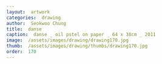 ```yaml
---
layout:  artwork
categories:  drawing
author:  Seokwoo Chung
title:  danse
caption:  danse _ oil pstel on paper _ 64 x 38cm _ 2011
image:  /assets/images/drawing/drawing170.jpg
thumb:  /assets/images/drawing/thumbs/drawing170.jpg
order:  170
---
```

